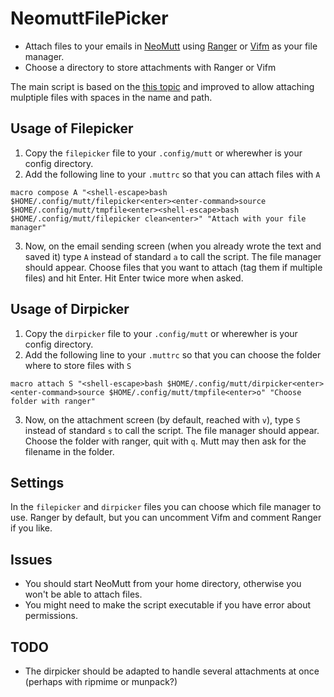 # NeomuttFilePicker

- Attach files to your emails in [NeoMutt](https://github.com/neomutt/) using [Ranger](https://github.com/ranger/ranger) or [Vifm](https://github.com/vifm) as your file manager.
- Choose a directory to store attachments with Ranger or Vifm

The main script is based on the [this topic](https://www.reddit.com/r/commandline/comments/cbxvdf/combine_neomutt_with_ranger/) and improved to allow attaching mulptiple files with spaces in the name and path.

## Usage of Filepicker

1. Copy the `filepicker` file to your `.config/mutt` or wherewher is your config directory.
2. Add the following line to your `.muttrc` so that you can attach files with `A`

```
macro compose A "<shell-escape>bash $HOME/.config/mutt/filepicker<enter><enter-command>source $HOME/.config/mutt/tmpfile<enter><shell-escape>bash $HOME/.config/mutt/filepicker clean<enter>" "Attach with your file manager"
```
3. Now, on the email sending screen (when you already wrote the text and saved it) type `A` instead of standard `a` to call the script. The file manager should appear. Choose files that you want to attach (tag them if multiple files) and hit Enter. Hit Enter twice more when asked. 

## Usage of Dirpicker

1. Copy the `dirpicker` file to your `.config/mutt` or wherewher is your config directory.
2. Add the following line to your `.muttrc` so that you can choose the folder
   where to store files with `S`

```
macro attach S "<shell-escape>bash $HOME/.config/mutt/dirpicker<enter><enter-command>source $HOME/.config/mutt/tmpfile<enter>o" "Choose folder with ranger"
```
3. Now, on the attachment screen (by default, reached with `v`), type `S` instead of standard `s` to call the script. The file manager should appear. Choose the folder with ranger, quit with `q`. Mutt may then ask for the filename in the folder. 

## Settings

In the `filepicker` and `dirpicker` files you can choose which file manager to use. Ranger by default, but you can uncomment Vifm and comment Ranger if you like.

## Issues
- You should start NeoMutt from your home directory, otherwise you won't be able to attach files.
- You might need to make the script executable if you have error about permissions.

## TODO 

- The dirpicker should be adapted to handle several attachments at once (perhaps with ripmime or munpack?)
